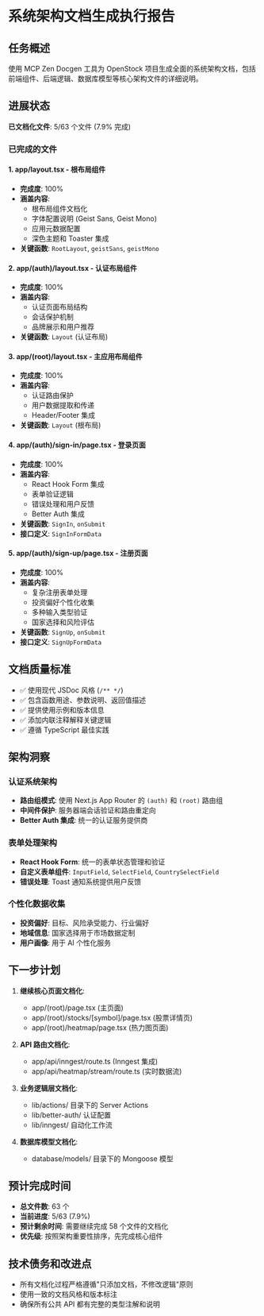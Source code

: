 # 系统架构文档生成执行报告

## 任务概述
使用 MCP Zen Docgen 工具为 OpenStock 项目生成全面的系统架构文档，包括前端组件、后端逻辑、数据库模型等核心架构文件的详细说明。

## 进展状态
**已文档化文件**: 5/63 个文件 (7.9% 完成)

### 已完成的文件

#### 1. app/layout.tsx - 根布局组件
- **完成度**: 100%
- **涵盖内容**:
  - 根布局组件文档化
  - 字体配置说明 (Geist Sans, Geist Mono)
  - 应用元数据配置
  - 深色主题和 Toaster 集成
- **关键函数**: `RootLayout`, `geistSans`, `geistMono`

#### 2. app/(auth)/layout.tsx - 认证布局组件
- **完成度**: 100%
- **涵盖内容**:
  - 认证页面布局结构
  - 会话保护机制
  - 品牌展示和用户推荐
- **关键函数**: `Layout` (认证布局)

#### 3. app/(root)/layout.tsx - 主应用布局组件
- **完成度**: 100%
- **涵盖内容**:
  - 认证路由保护
  - 用户数据提取和传递
  - Header/Footer 集成
- **关键函数**: `Layout` (根布局)

#### 4. app/(auth)/sign-in/page.tsx - 登录页面
- **完成度**: 100%
- **涵盖内容**:
  - React Hook Form 集成
  - 表单验证逻辑
  - 错误处理和用户反馈
  - Better Auth 集成
- **关键函数**: `SignIn`, `onSubmit`
- **接口定义**: `SignInFormData`

#### 5. app/(auth)/sign-up/page.tsx - 注册页面
- **完成度**: 100%
- **涵盖内容**:
  - 复杂注册表单处理
  - 投资偏好个性化收集
  - 多种输入类型验证
  - 国家选择和风险评估
- **关键函数**: `SignUp`, `onSubmit`
- **接口定义**: `SignUpFormData`

## 文档质量标准
- ✅ 使用现代 JSDoc 风格 (`/** */`)
- ✅ 包含函数用途、参数说明、返回值描述
- ✅ 提供使用示例和版本信息
- ✅ 添加内联注释解释关键逻辑
- ✅ 遵循 TypeScript 最佳实践

## 架构洞察

### 认证系统架构
- **路由组模式**: 使用 Next.js App Router 的 `(auth)` 和 `(root)` 路由组
- **中间件保护**: 服务器端会话验证和路由重定向
- **Better Auth 集成**: 统一的认证服务提供商

### 表单处理架构
- **React Hook Form**: 统一的表单状态管理和验证
- **自定义表单组件**: `InputField`, `SelectField`, `CountrySelectField`
- **错误处理**: Toast 通知系统提供用户反馈

### 个性化数据收集
- **投资偏好**: 目标、风险承受能力、行业偏好
- **地域信息**: 国家选择用于市场数据定制
- **用户画像**: 用于 AI 个性化服务

## 下一步计划
1. **继续核心页面文档化**:
   - app/(root)/page.tsx (主页面)
   - app/(root)/stocks/[symbol]/page.tsx (股票详情页)
   - app/(root)/heatmap/page.tsx (热力图页面)

2. **API 路由文档化**:
   - app/api/inngest/route.ts (Inngest 集成)
   - app/api/heatmap/stream/route.ts (实时数据流)

3. **业务逻辑层文档化**:
   - lib/actions/ 目录下的 Server Actions
   - lib/better-auth/ 认证配置
   - lib/inngest/ 自动化工作流

4. **数据库模型文档化**:
   - database/models/ 目录下的 Mongoose 模型

## 预计完成时间
- **总文件数**: 63 个
- **当前进度**: 5/63 (7.9%)
- **预计剩余时间**: 需要继续完成 58 个文件的文档化
- **优先级**: 按照架构重要性排序，先完成核心组件

## 技术债务和改进点
- 所有文档化过程严格遵循"只添加文档，不修改逻辑"原则
- 使用一致的文档风格和版本标注
- 确保所有公共 API 都有完整的类型注解和说明